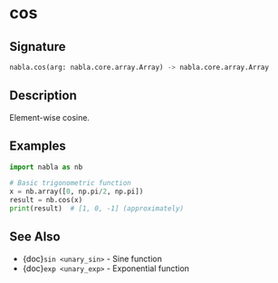 # cos

## Signature

```python
nabla.cos(arg: nabla.core.array.Array) -> nabla.core.array.Array
```

## Description

Element-wise cosine.

## Examples

```python
import nabla as nb

# Basic trigonometric function
x = nb.array([0, np.pi/2, np.pi])
result = nb.cos(x)
print(result)  # [1, 0, -1] (approximately)
```

## See Also

- {doc}`sin <unary_sin>` - Sine function
- {doc}`exp <unary_exp>` - Exponential function

